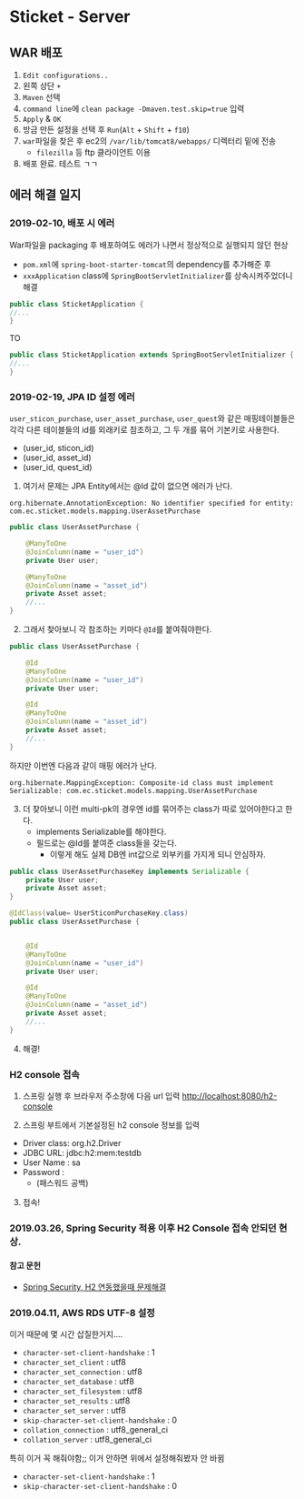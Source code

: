 # Sticket - Server

## WAR 배포

1. `Edit configurations..` 
2. 왼쪽 상단 `+`
3. `Maven` 선택
4. `command line`에 `clean package -Dmaven.test.skip=true` 입력
5. `Apply` & `OK`
6. 방금 만든 설정을 선택 후 `Run`(`Alt` + `Shift` + `f10`)
7. `war`파일을 찾은 후 ec2의 `/var/lib/tomcat8/webapps/` 디렉터리 밑에 전송
    - `filezilla` 등 ftp 클라이언트 이용
8. 배포 완료. 테스트 ㄱㄱ

## 에러 해결 일지

### 2019-02-10, 배포 시 에러

War파일을 packaging 후 배포하여도 에러가 나면서 정상적으로 실행되지 않던 현상

- `pom.xml`에 `spring-boot-starter-tomcat`의 dependency를 추가해준 후
- `xxxApplication` class에 `SpringBootServletInitializer`를 상속시켜주었더니 해결

```java
public class SticketApplication {
//...
}
```

TO

```java
public class SticketApplication extends SpringBootServletInitializer {
//...
}
```

### 2019-02-19, JPA ID 설정 에러

`user_sticon_purchase`, `user_asset_purchase`, `user_quest`와 같은 매핑테이블들은
각각 다른 테이블들의 id를 외래키로 참조하고, 그 두 개를 묶어 기본키로 사용한다.
- (user_id, sticon_id)
- (user_id, asset_id)
- (user_id, quest_id)
 
1. 여기서 문제는 JPA Entity에서는 @Id 값이 없으면 에러가 난다.
```
org.hibernate.AnnotationException: No identifier specified for entity: com.ec.sticket.models.mapping.UserAssetPurchase
```

```java
public class UserAssetPurchase {

    @ManyToOne
    @JoinColumn(name = "user_id")
    private User user;

    @ManyToOne
    @JoinColumn(name = "asset_id")
    private Asset asset;
    //...
}
```

2. 그래서 찾아보니 각 참조하는 키마다 `@Id`를 붙여줘야한다.
```java
public class UserAssetPurchase {

    @Id
    @ManyToOne
    @JoinColumn(name = "user_id")
    private User user;

    @Id
    @ManyToOne
    @JoinColumn(name = "asset_id")
    private Asset asset;
    //...
}

```

하지만 이번엔 다음과 같이 매핑 에러가 난다.
```
org.hibernate.MappingException: Composite-id class must implement Serializable: com.ec.sticket.models.mapping.UserAssetPurchase
```

3. 더 찾아보니 이런 multi-pk의 경우엔 id를 묶어주는 class가 따로 있어야한다고 한다.
    - implements Serializable를 해야한다.
    - 필드로는 @Id를 붙여준 class들을 갖는다.
        - 이렇게 해도 실제 DB엔 int값으로 외부키를 가지게 되니 안심하자.
```java
public class UserAssetPurchaseKey implements Serializable {
    private User user;
    private Asset asset;
}
```

```java
@IdClass(value= UserSticonPurchaseKey.class)
public class UserAssetPurchase {


    @Id
    @ManyToOne
    @JoinColumn(name = "user_id")
    private User user;

    @Id
    @ManyToOne
    @JoinColumn(name = "asset_id")
    private Asset asset;
    //...
}
```

4. 해결!

### H2 console 접속

1. 스프링 실행 후 브라우저 주소창에 다음 url 입력 
[http://localhost:8080/h2-console](http://localhost:8080/h2-console)

2. 스프링 부트에서 기본설정된 h2 console 정보를 입력

- Driver class: org.h2.Driver
- JDBC URL: jdbc:h2:mem:testdb
- User Name : sa
- Password : 
    - (패스워드 공백)

3. 접속!

### 2019.03.26, Spring Security 적용 이후 H2 Console 접속 안되던 현상.



#### 참고 문헌

- [Spring Security, H2 연동했을때 문제해결](https://www.slipp.net/questions/546)

### 2019.04.11, AWS RDS UTF-8 설정

이거 때문에 몇 시간 삽질한거지....
- `character-set-client-handshake` : 1
- `character_set_client` : utf8
- `character_set_connection` : utf8
- `character_set_database` : utf8
- `character_set_filesystem` : utf8
- `character_set_results` : utf8
- `character_set_server` : utf8
- `skip-character-set-client-handshake` : 0
- `collation_connection` : utf8_general_ci
- `collation_server` : utf8_general_ci

특히 이거 꼭 해줘야함;; 이거 안하면 위에서 설정해줘봤자 안 바뀜
- `character-set-client-handshake` : 1
- `skip-character-set-client-handshake` : 0
